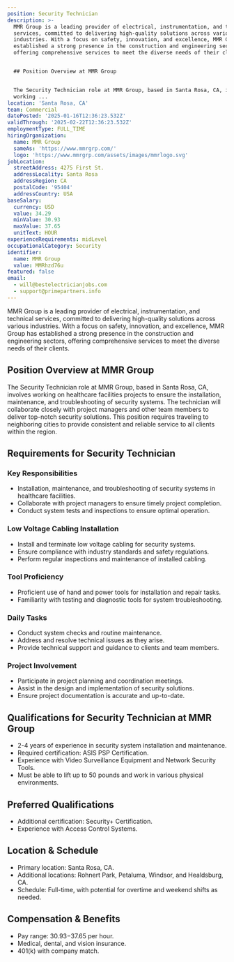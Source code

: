 ```yaml
---
position: Security Technician
description: >-
  MMR Group is a leading provider of electrical, instrumentation, and technical
  services, committed to delivering high-quality solutions across various
  industries. With a focus on safety, innovation, and excellence, MMR Group has
  established a strong presence in the construction and engineering sectors,
  offering comprehensive services to meet the diverse needs of their clients.


  ## Position Overview at MMR Group


  The Security Technician role at MMR Group, based in Santa Rosa, CA, involves
  working ...
location: 'Santa Rosa, CA'
team: Commercial
datePosted: '2025-01-16T12:36:23.532Z'
validThrough: '2025-02-22T12:36:23.532Z'
employmentType: FULL_TIME
hiringOrganization:
  name: MMR Group
  sameAs: 'https://www.mmrgrp.com/'
  logo: 'https://www.mmrgrp.com/assets/images/mmrlogo.svg'
jobLocation:
  streetAddress: 4275 First St.
  addressLocality: Santa Rosa
  addressRegion: CA
  postalCode: '95404'
  addressCountry: USA
baseSalary:
  currency: USD
  value: 34.29
  minValue: 30.93
  maxValue: 37.65
  unitText: HOUR
experienceRequirements: midLevel
occupationalCategory: Security
identifier:
  name: MMR Group
  value: MMRhzd76u
featured: false
email:
  - will@bestelectricianjobs.com
  - support@primepartners.info
---
```




MMR Group is a leading provider of electrical, instrumentation, and technical services, committed to delivering high-quality solutions across various industries. With a focus on safety, innovation, and excellence, MMR Group has established a strong presence in the construction and engineering sectors, offering comprehensive services to meet the diverse needs of their clients.

## Position Overview at MMR Group

The Security Technician role at MMR Group, based in Santa Rosa, CA, involves working on healthcare facilities projects to ensure the installation, maintenance, and troubleshooting of security systems. The technician will collaborate closely with project managers and other team members to deliver top-notch security solutions. This position requires traveling to neighboring cities to provide consistent and reliable service to all clients within the region.

## Requirements for Security Technician

### Key Responsibilities
- Installation, maintenance, and troubleshooting of security systems in healthcare facilities.
- Collaborate with project managers to ensure timely project completion.
- Conduct system tests and inspections to ensure optimal operation.

### Low Voltage Cabling Installation
- Install and terminate low voltage cabling for security systems.
- Ensure compliance with industry standards and safety regulations.
- Perform regular inspections and maintenance of installed cabling.

### Tool Proficiency
- Proficient use of hand and power tools for installation and repair tasks.
- Familiarity with testing and diagnostic tools for system troubleshooting.

### Daily Tasks
- Conduct system checks and routine maintenance.
- Address and resolve technical issues as they arise.
- Provide technical support and guidance to clients and team members.

### Project Involvement
- Participate in project planning and coordination meetings.
- Assist in the design and implementation of security solutions.
- Ensure project documentation is accurate and up-to-date.

## Qualifications for Security Technician at MMR Group

- 2-4 years of experience in security system installation and maintenance.
- Required certification: ASIS PSP Certification.
- Experience with Video Surveillance Equipment and Network Security Tools.
- Must be able to lift up to 50 pounds and work in various physical environments.

## Preferred Qualifications

- Additional certification: Security+ Certification.
- Experience with Access Control Systems.

## Location & Schedule

- Primary location: Santa Rosa, CA.
- Additional locations: Rohnert Park, Petaluma, Windsor, and Healdsburg, CA.
- Schedule: Full-time, with potential for overtime and weekend shifts as needed.

## Compensation & Benefits

- Pay range: $30.93-$37.65 per hour.
- Medical, dental, and vision insurance.
- 401(k) with company match.

